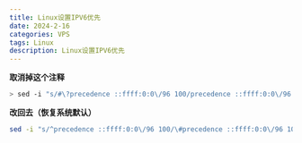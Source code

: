 ```yaml
---
title: Linux设置IPV6优先
date: 2024-2-16
categories: VPS
tags: Linux
description: Linux设置IPV6优先
---
```


**取消掉这个注释**

```bash
> sed -i "s/#\?precedence ::ffff:0:0\/96 100/precedence ::ffff:0:0\/96 100/" /etc/gai.conf
```

**改回去（恢复系统默认）**

```bash
sed -i "s/^precedence ::ffff:0:0\/96 100/\#precedence ::ffff:0:0\/96 100/" /etc/gai.conf
```
